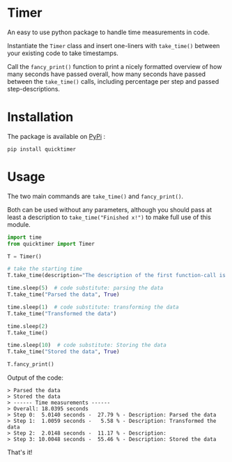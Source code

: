 # Timer

An easy to use python package to handle time measurements in code. 

Instantiate the `Timer` class and insert one-liners with `take_time()` between your existing code to take timestamps. 

Call the `fancy_print()` function to print a nicely formatted overview of how many seconds have passed overall, how many seconds have passed between the `take_time()` calls, including percentage per step and passed step-descriptions. 


# Installation

The package is available on [PyPi](https://pypi.org/project/quicktimer/) :

```
pip install quicktimer 
```

# Usage

The two main commands are `take_time()` and `fancy_print()`.

Both can be used without any parameters, although you should pass at least a description to `take_time("Finished x!")` to make full use of this module. 



```python
import time
from quicktimer import Timer

T = Timer()

# take the starting time
T.take_time(description="The description of the first function-call is never displayed!")

time.sleep(5)  # code substitute: parsing the data
T.take_time("Parsed the data", True)

time.sleep(1)  # code substitute: transforming the data
T.take_time("Transformed the data")

time.sleep(2)
T.take_time() 

time.sleep(10)  # code substitute: Storing the data
T.take_time("Stored the data", True)

T.fancy_print()
```

Output of the code: 

```
> Parsed the data
> Stored the data
> ------ Time measurements ------
> Overall: 18.0395 seconds
> Step 0:  5.0140 seconds -  27.79 % - Description: Parsed the data
> Step 1:  1.0059 seconds -   5.58 % - Description: Transformed the data
> Step 2:  2.0148 seconds -  11.17 % - Description: 
> Step 3: 10.0048 seconds -  55.46 % - Description: Stored the data
```

That's it!
